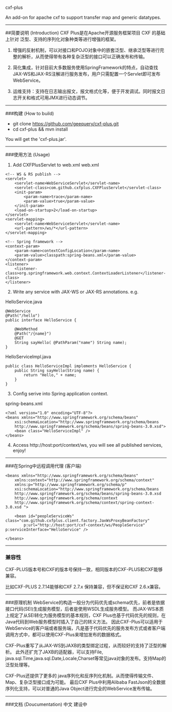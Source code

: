 cxf-plus

An add-on for apache cxf to support transfer map and generic datatypes.

---
##简要说明 (Introduction)
CXF Plus是在Apache开源服务框架项目 ​CXF 的基础上针对 泛型、支持的序列化对象种类等进行增强的框架。

1. 增强的反射机制，可以对接口和POJO对象中的嵌套泛型、继承泛型等进行完整的解析，从而使得带有各种复杂泛型的接口可以正确发布和传输。

2. 简化集成，针对目前大多数服务使用SpringFramework的特点，自动查找JAX-WS和JAX-RS注解进行服务发布，用户只需配置一个Servlet即可发布WebService。

3. 运维支持：支持在日志输出报文，报文格式化等，便于开发调试。同时报文日志开关和格式可用JMX进行动态调节。

---
###构建 (How to build)
* git clone https://github.com/geequery/cxf-plus.git
* cd cxf-plus && mvn install

You will get the 'cxf-plus.jar'.

---
###使用方法 (Usage)
1. Add CXFPlusServlet to web.xml
web.xml

```
<!-- WS & RS publish -->
<servlet>
	<servlet-name>WebServiceServlet</servlet-name>
	<servlet-class>com.github.cxfplus.CXFPlusServlet</servlet-class>
	<init-param>
		<param-name>trace</param-name>
		<param-value>true</param-value>
	</init-param>
	<load-on-startup>2</load-on-startup>
</servlet>
<servlet-mapping>
	<servlet-name>WebServiceServlet</servlet-name>
	<url-pattern>/ws/*</url-pattern>
</servlet-mapping>
	
<!-- Spring framework -->
<context-param>
	<param-name>contextConfigLocation</param-name>
	<param-value>classpath:spring-beans.xml</param-value>
</context-param>
<listener>
	<listener-class>org.springframework.web.context.ContextLoaderListener</listener-class>
</listener>
```
2. Write any service with JAX-WS or JAX-RS annotations. e.g.

HelloService.java

	@WebService
	@Path("/hello")
	public interface HelloService {

		@WebMethod
		@Path("/{name}")
		@GET
		String sayHello( @PathParam("name") String name);
	}
	
HelloServiceImpl.java

	public class HelloServiceImpl implements HelloService {
		public String sayHello(String name) {
			return "Hello," + name;
		}
	}

3. Config serive into Spring application context.

spring-beans.xml

	<?xml version="1.0" encoding="UTF-8"?>
	<beans xmlns="http://www.springframework.org/schema/beans" 
		xsi:schemaLocation="http://www.springframework.org/schema/beans 
		http://www.springframework.org/schema/beans/spring-beans-3.0.xsd">
		<bean class="HelloServiceImpl" />
	</beans>

4. Access http://host:port/context/ws, you will see all published services, enjoy!

---
###在Spring中远程调用代理 (客户端)

	<beans xmlns="http://www.springframework.org/schema/beans"
		xmlns:context="http://www.springframework.org/schema/context" 
		xmlns:p="http://www.springframework.org/schema/p"
		xsi:schemaLocation="http://www.springframework.org/schema/beans 
		http://www.springframework.org/schema/beans/spring-beans-3.0.xsd 
		http://www.springframework.org/schema/context 
		http://www.springframework.org/schema/context/spring-context-3.0.xsd ">

		<bean id="peopleServiceWs" class="com.github.cxfplus.client.factory.JaxWsProxyBeanFactory"
			p:url="http://host:port/cxf-context/ws/PeopleService" p:serviceInterface="HelloService" />
			
	</beans>

---
### 兼容性
CXF-PLUS版本号和CXF的版本号保持一致，相同版本的CXF-PLUS和CXF能够兼容。

比如CXF-PLUS 2.7.14能够和CXF 2.7.x 保持兼容，但不保证和CXF 2.6.x兼容。


---
###原理机制
WebService的构造一般分为代码优先或schema优先，前者是依据接口代码(SEI)生成服务模型，后者是使用WSDL生成服务模型。
而JAX-WS本质上规定了从SEI转化为服务模型的基本规则，CXF Plus也基于代码优先的规则，在Java代码到Web服务模型时插入了自己的转义方法。
因此CXF-Plus可以适用于WebService的客户端或者服务端，凡是基于代码优先的服务发布方式或者客户端调用方式中，都可以使用CXF-Plus来增加发布的数据格式。

CXF-Plus重写了从JAX-WS到JAXB的类型绑定过程，从而较好的支持了泛型的解析。
此外还扩充了JAXB的适配器，可以支持File, java.sql.Time,java.sql.Date,Locale,Charset等常见java对象的发布。支持Map的泛型处理等。

CXF-Plus还提供了更多的 java序列化和反序列化机制。从而使得传输文件、Map、复杂泛型接口成为可能。 最后CXF Plus中利用Alibaba FastJson的全数据序列化支持，可以对普通的Java Object进行完全的WebService发布传输。


---
###文档 (Doucumentation)
中文 
建设中